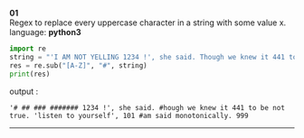 
**01**  
Regex to replace every uppercase character in a string with  some value x.  
language: **python3**  

```python
import re
string = "'I AM NOT YELLING 1234 !', she said. Though we knew it 441 to be not true. 'listen to yourself', 101 Ram said monotonically. 999"
res = re.sub("[A-Z]", "#", string)
print(res)
```

output :   
```
'# ## ### ####### 1234 !', she said. #hough we knew it 441 to be not true. 'listen to yourself', 101 #am said monotonically. 999
```

---  
